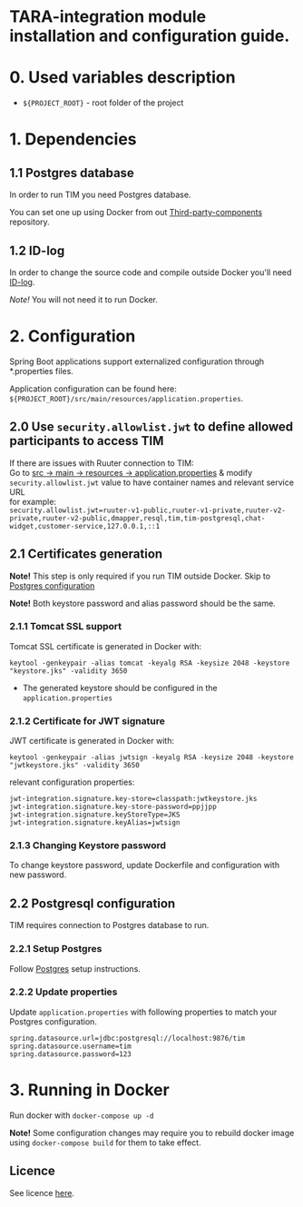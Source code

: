 # TARA-integration module installation and configuration guide. 

# 0. Used variables description

* `${PROJECT_ROOT}` - root folder of the project

# 1. Dependencies

## 1.1 Postgres database

In order to run TIM you need Postgres database.

You can set one up using Docker from out [Third-party-components](https://github.com/buerokratt/Third-party-components) repository.

## 1.2 ID-log

In order to change the source code and compile outside Docker you'll need [ID-log](https://github.com/buerokratt/Java.commons/tree/public).

*Note!* You will not need it to run Docker.

# 2. Configuration

Spring Boot applications support externalized configuration through *.properties files.

Application configuration can be found here: `${PROJECT_ROOT}/src/main/resources/application.properties`.  

## 2.0 Use `security.allowlist.jwt` to define allowed participants to access TIM

If there are issues with Ruuter connection to TIM:  
Go to [src -> main -> resources -> application.properties](https://github.com/buerokratt/TIM/blob/main/src/main/resources/application.properties) & modify `security.allowlist.jwt` value to have container names and relevant service URL  
for example:  
`security.allowlist.jwt=ruuter-v1-public,ruuter-v1-private,ruuter-v2-private,ruuter-v2-public,dmapper,resql,tim,tim-postgresql,chat-widget,customer-service,127.0.0.1,::1`

## 2.1 Certificates generation

**Note!** This step is only required if you run TIM outside Docker. Skip to [Postgres configuration](#22-postgresql-configuration)

**Note!** Both keystore password and alias password should be the same.

### 2.1.1 Tomcat SSL support

Tomcat SSL certificate is generated in Docker with:

```
keytool -genkeypair -alias tomcat -keyalg RSA -keysize 2048 -keystore "keystore.jks" -validity 3650
```

* The generated keystore should be configured in the `application.properties`

### 2.1.2 Certificate for JWT signature

JWT certificate is generated in Docker with:

```
keytool -genkeypair -alias jwtsign -keyalg RSA -keysize 2048 -keystore "jwtkeystore.jks" -validity 3650
```

relevant configuration properties:

```
jwt-integration.signature.key-store=classpath:jwtkeystore.jks
jwt-integration.signature.key-store-password=ppjjpp
jwt-integration.signature.keyStoreType=JKS
jwt-integration.signature.keyAlias=jwtsign
```

### 2.1.3 Changing Keystore password

To change keystore password, update Dockerfile and configuration with new password.

## 2.2 Postgresql configuration

TIM requires connection to Postgres database to run.

### 2.2.1 Setup Postgres

Follow [Postgres](https://github.com/buerokratt/Third-party-components/tree/main/Postgres) setup instructions.

### 2.2.2 Update properties

Update `application.properties` with following properties to match your Postgres configuration.

```
spring.datasource.url=jdbc:postgresql://localhost:9876/tim
spring.datasource.username=tim
spring.datasource.password=123
```

# 3. Running in Docker

Run docker with `docker-compose up -d`

**Note!** Some configuration changes may require you to rebuild docker image using `docker-compose build` for them to take effect.

## Licence

See licence [here](LICENSE).
